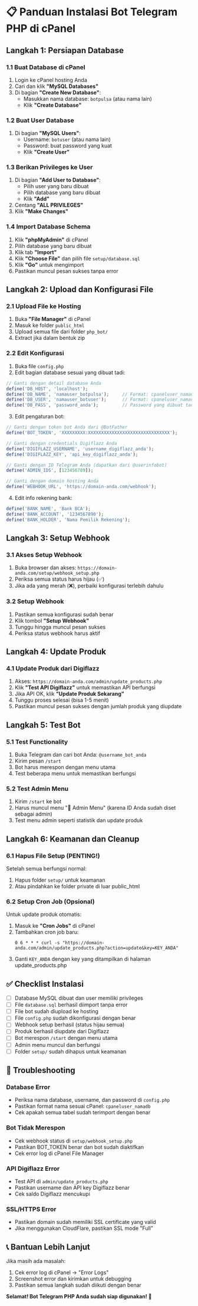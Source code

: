 # 📋 Panduan Instalasi Bot Telegram PHP di cPanel

## Langkah 1: Persiapan Database

### 1.1 Buat Database di cPanel
1. Login ke cPanel hosting Anda
2. Cari dan klik **"MySQL Databases"**
3. Di bagian **"Create New Database"**:
   - Masukkan nama database: `botpulsa` (atau nama lain)
   - Klik **"Create Database"**

### 1.2 Buat User Database
1. Di bagian **"MySQL Users"**:
   - Username: `botuser` (atau nama lain)
   - Password: buat password yang kuat
   - Klik **"Create User"**

### 1.3 Berikan Privileges ke User
1. Di bagian **"Add User to Database"**:
   - Pilih user yang baru dibuat
   - Pilih database yang baru dibuat
   - Klik **"Add"**
2. Centang **"ALL PRIVILEGES"**
3. Klik **"Make Changes"**

### 1.4 Import Database Schema
1. Klik **"phpMyAdmin"** di cPanel
2. Pilih database yang baru dibuat
3. Klik tab **"Import"**
4. Klik **"Choose File"** dan pilih file `setup/database.sql`
5. Klik **"Go"** untuk mengimport
6. Pastikan muncul pesan sukses tanpa error

## Langkah 2: Upload dan Konfigurasi File

### 2.1 Upload File ke Hosting
1. Buka **"File Manager"** di cPanel
2. Masuk ke folder `public_html`
3. Upload semua file dari folder `php_bot/` 
4. Extract jika dalam bentuk zip

### 2.2 Edit Konfigurasi
1. Buka file `config.php`
2. Edit bagian database sesuai yang dibuat tadi:

```php
// Ganti dengan detail database Anda
define('DB_HOST', 'localhost');
define('DB_NAME', 'namauser_botpulsa');     // Format: cpaneluser_namadb
define('DB_USER', 'namauser_botuser');      // Format: cpaneluser_namauser
define('DB_PASS', 'password_anda');         // Password yang dibuat tadi
```

3. Edit pengaturan bot:
```php
// Ganti dengan token bot Anda dari @BotFather
define('BOT_TOKEN', 'XXXXXXXXX:XXXXXXXXXXXXXXXXXXXXXXXXXXXXXXX');

// Ganti dengan credentials Digiflazz Anda
define('DIGIFLAZZ_USERNAME', 'username_digiflazz_anda');
define('DIGIFLAZZ_KEY', 'api_key_digiflazz_anda');

// Ganti dengan ID Telegram Anda (dapatkan dari @userinfobot)
define('ADMIN_IDS', [123456789]);

// Ganti dengan domain hosting Anda
define('WEBHOOK_URL', 'https://domain-anda.com/webhook');
```

4. Edit info rekening bank:
```php
define('BANK_NAME', 'Bank BCA');
define('BANK_ACCOUNT', '1234567890');
define('BANK_HOLDER', 'Nama Pemilik Rekening');
```

## Langkah 3: Setup Webhook

### 3.1 Akses Setup Webhook
1. Buka browser dan akses: `https://domain-anda.com/setup/webhook_setup.php`
2. Periksa semua status harus hijau (✅)
3. Jika ada yang merah (❌), perbaiki konfigurasi terlebih dahulu

### 3.2 Setup Webhook
1. Pastikan semua konfigurasi sudah benar
2. Klik tombol **"Setup Webhook"**
3. Tunggu hingga muncul pesan sukses
4. Periksa status webhook harus aktif

## Langkah 4: Update Produk

### 4.1 Update Produk dari Digiflazz
1. Akses: `https://domain-anda.com/admin/update_products.php`
2. Klik **"Test API Digiflazz"** untuk memastikan API berfungsi
3. Jika API OK, klik **"Update Produk Sekarang"**
4. Tunggu proses selesai (bisa 1-5 menit)
5. Pastikan muncul pesan sukses dengan jumlah produk yang diupdate

## Langkah 5: Test Bot

### 5.1 Test Functionality
1. Buka Telegram dan cari bot Anda: `@username_bot_anda`
2. Kirim pesan `/start`
3. Bot harus merespon dengan menu utama
4. Test beberapa menu untuk memastikan berfungsi

### 5.2 Test Admin Menu
1. Kirim `/start` ke bot
2. Harus muncul menu "👑 Admin Menu" (karena ID Anda sudah diset sebagai admin)
3. Test menu admin seperti statistik dan update produk

## Langkah 6: Keamanan dan Cleanup

### 6.1 Hapus File Setup (PENTING!)
Setelah semua berfungsi normal:
1. Hapus folder `setup/` untuk keamanan
2. Atau pindahkan ke folder private di luar public_html

### 6.2 Setup Cron Job (Opsional)
Untuk update produk otomatis:
1. Masuk ke **"Cron Jobs"** di cPanel
2. Tambahkan cron job baru:
   ```
   0 6 * * * curl -s "https://domain-anda.com/admin/update_products.php?action=update&key=KEY_ANDA"
   ```
3. Ganti `KEY_ANDA` dengan key yang ditampilkan di halaman update_products.php

## ✅ Checklist Instalasi

- [ ] Database MySQL dibuat dan user memiliki privileges
- [ ] File `database.sql` berhasil diimport tanpa error
- [ ] File bot sudah diupload ke hosting
- [ ] File `config.php` sudah dikonfigurasi dengan benar
- [ ] Webhook setup berhasil (status hijau semua)
- [ ] Produk berhasil diupdate dari Digiflazz
- [ ] Bot merespon `/start` dengan menu utama
- [ ] Admin menu muncul dan berfungsi
- [ ] Folder `setup/` sudah dihapus untuk keamanan

## 🚨 Troubleshooting

### Database Error
- Periksa nama database, username, dan password di `config.php`
- Pastikan format nama sesuai cPanel: `cpaneluser_namadb`
- Cek apakah semua tabel sudah terimport dengan benar

### Bot Tidak Merespon
- Cek webhook status di `setup/webhook_setup.php`
- Pastikan BOT_TOKEN benar dan bot sudah diaktifkan
- Cek error log di cPanel File Manager

### API Digiflazz Error
- Test API di `admin/update_products.php`
- Pastikan username dan API key Digiflazz benar
- Cek saldo Digiflazz mencukupi

### SSL/HTTPS Error
- Pastikan domain sudah memiliki SSL certificate yang valid
- Jika menggunakan CloudFlare, pastikan SSL mode "Full"

## 📞 Bantuan Lebih Lanjut

Jika masih ada masalah:
1. Cek error log di cPanel → "Error Logs"
2. Screenshot error dan kirimkan untuk debugging
3. Pastikan semua langkah sudah diikuti dengan benar

**Selamat! Bot Telegram PHP Anda sudah siap digunakan! 🎉**